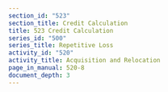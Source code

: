 ```yaml
---
section_id: "523"
section_title: Credit Calculation
title: 523 Credit Calculation
series_id: "500"
series_title: Repetitive Loss
activity_id: "520"
activity_title: Acquisition and Relocation
page_in_manual: 520-8
document_depth: 3
---
```

